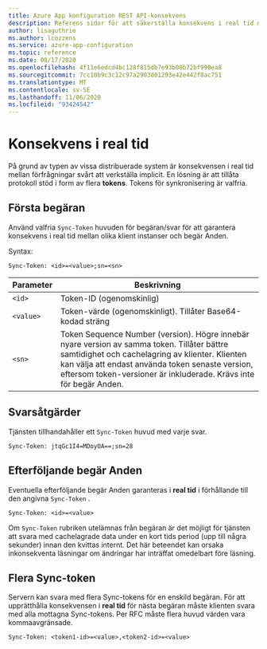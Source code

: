 ```yaml
---
title: Azure App konfiguration REST API-konsekvens
description: Referens sidor för att säkerställa konsekvens i real tid med hjälp av Azure App konfigurations REST API
author: lisaguthrie
ms.author: lcozzens
ms.service: azure-app-configuration
ms.topic: reference
ms.date: 08/17/2020
ms.openlocfilehash: 4f11e6edcd4bc128f815db7e93b00b72bf990ea8
ms.sourcegitcommit: 7cc10b9c3c12c97a2903d01293e42e442f8ac751
ms.translationtype: MT
ms.contentlocale: sv-SE
ms.lasthandoff: 11/06/2020
ms.locfileid: "93424542"
---
```

# <a name="real-time-consistency"></a>Konsekvens i real tid

På grund av typen av vissa distribuerade system är konsekvensen i real tid mellan förfrågningar svårt att verkställa implicit. En lösning är att tillåta protokoll stöd i form av flera **tokens**. Tokens för synkronisering är valfria.

## <a name="initial-request"></a>Första begäran

Använd valfria `Sync-Token` huvuden för begäran/svar för att garantera konsekvens i real tid mellan olika klient instanser och begär Anden.

Syntax:

```http
Sync-Token: <id>=<value>;sn=<sn>
```

|Parameter|Beskrivning|
|--|--|
| `<id>` | Token-ID (ogenomskinlig) |
| `<value>` | Token-värde (ogenomskinligt). Tillåter Base64-kodad sträng |
| `<sn>` | Token Sequence Number (version). Högre innebär nyare version av samma token. Tillåter bättre samtidighet och cachelagring av klienter. Klienten kan välja att endast använda token senaste version, eftersom token-versioner är inkluderade. Krävs inte för begär Anden. |

## <a name="response"></a>Svarsåtgärder

Tjänsten tillhandahåller ett `Sync-Token` huvud med varje svar.

```http
Sync-Token: jtqGc1I4=MDoyOA==;sn=28
```

## <a name="subsequent-requests"></a>Efterföljande begär Anden

Eventuella efterföljande begär Anden garanteras i **real tid** i förhållande till den angivna `Sync-Token` .

```http
Sync-Token: <id>=<value>
```

Om `Sync-Token` rubriken utelämnas från begäran är det möjligt för tjänsten att svara med cachelagrade data under en kort tids period (upp till några sekunder) innan den kvittas internt. Det här beteendet kan orsaka inkonsekventa läsningar om ändringar har inträffat omedelbart före läsning.

## <a name="multiple-sync-tokens"></a>Flera Sync-token

Servern kan svara med flera Sync-tokens för en enskild begäran. För att upprätthålla konsekvensen i **real tid** för nästa begäran måste klienten svara med alla mottagna Sync-tokens. Per RFC måste flera huvud värden vara kommaavgränsade.

```http
Sync-Token: <token1-id>=<value>,<token2-id>=<value>
```
